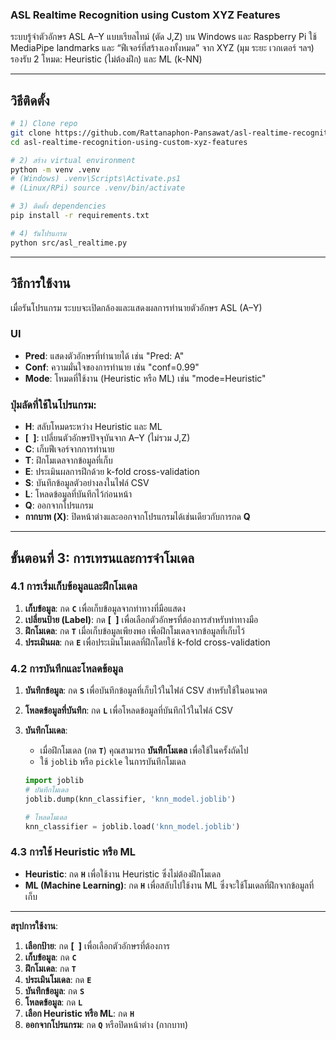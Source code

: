 ### ASL Realtime Recognition using Custom XYZ Features

ระบบรู้จำตัวอักษร ASL A–Y แบบเรียลไทม์ (ตัด J,Z) บน Windows และ Raspberry Pi
ใช้ MediaPipe landmarks และ “ฟีเจอร์ที่สร้างเองทั้งหมด” จาก XYZ (มุม ระยะ เวกเตอร์ ฯลฯ)
รองรับ 2 โหมด: Heuristic (ไม่ต้องฝึก) และ ML (k-NN)

---

## วิธีติดตั้ง

```bash
# 1) Clone repo
git clone https://github.com/Rattanaphon-Pansawat/asl-realtime-recognition-using-custom-xyz-features.git
cd asl-realtime-recognition-using-custom-xyz-features

# 2) สร้าง virtual environment
python -m venv .venv
# (Windows) .venv\Scripts\Activate.ps1
# (Linux/RPi) source .venv/bin/activate

# 3) ติดตั้ง dependencies
pip install -r requirements.txt

# 4) รันโปรแกรม
python src/asl_realtime.py
```

---

## วิธีการใช้งาน

เมื่อรันโปรแกรม ระบบจะเปิดกล้องและแสดงผลการทำนายตัวอักษร ASL (A–Y)

### UI

* **Pred**: แสดงตัวอักษรที่ทำนายได้ เช่น "Pred: A"
* **Conf**: ความมั่นใจของการทำนาย เช่น "conf=0.99"
* **Mode**: โหมดที่ใช้งาน (Heuristic หรือ ML) เช่น "mode=Heuristic"

### ปุ่มลัดที่ใช้ในโปรแกรม:

* **H**: สลับโหมดระหว่าง Heuristic และ ML
* **\[` `]**: เปลี่ยนตัวอักษรปัจจุบันจาก A–Y (ไม่รวม J,Z)
* **C**: เก็บฟีเจอร์จากการทำนาย
* **T**: ฝึกโมเดลจากข้อมูลที่เก็บ
* **E**: ประเมินผลการฝึกด้วย k-fold cross-validation
* **S**: บันทึกข้อมูลตัวอย่างลงในไฟล์ CSV
* **L**: โหลดข้อมูลที่บันทึกไว้ก่อนหน้า
* **Q**: ออกจากโปรแกรม
* **กากบาท (X)**: ปิดหน้าต่างและออกจากโปรแกรมได้เช่นเดียวกับการกด **Q**

---

## ขั้นตอนที่ 3: การเทรนและการจำโมเดล

### 4.1 การเริ่มเก็บข้อมูลและฝึกโมเดล

1. **เก็บข้อมูล**: กด **`C`** เพื่อเก็บข้อมูลจากท่าทางที่มือแสดง
2. **เปลี่ยนป้าย (Label)**: กด **\[` `]** เพื่อเลือกตัวอักษรที่ต้องการสำหรับท่าทางมือ
3. **ฝึกโมเดล**: กด **`T`** เมื่อเก็บข้อมูลเพียงพอ เพื่อฝึกโมเดลจากข้อมูลที่เก็บไว้
4. **ประเมินผล**: กด **`E`** เพื่อประเมินโมเดลที่ฝึกโดยใช้ k-fold cross-validation

### 4.2 การบันทึกและโหลดข้อมูล

1. **บันทึกข้อมูล**: กด **`S`** เพื่อบันทึกข้อมูลที่เก็บไว้ในไฟล์ CSV สำหรับใช้ในอนาคต
2. **โหลดข้อมูลที่บันทึก**: กด **`L`** เพื่อโหลดข้อมูลที่บันทึกไว้ในไฟล์ CSV
3. **บันทึกโมเดล**:

   * เมื่อฝึกโมเดล (กด **`T`**) คุณสามารถ **บันทึกโมเดล** เพื่อใช้ในครั้งถัดไป
   * ใช้ `joblib` หรือ `pickle` ในการบันทึกโมเดล

   ```python
   import joblib
   # บันทึกโมเดล
   joblib.dump(knn_classifier, 'knn_model.joblib')

   # โหลดโมเดล
   knn_classifier = joblib.load('knn_model.joblib')
   ```

### 4.3 การใช้ Heuristic หรือ ML

* **Heuristic**: กด **`H`** เพื่อใช้งาน Heuristic ซึ่งไม่ต้องฝึกโมเดล
* **ML (Machine Learning)**: กด **`H`** เพื่อสลับไปใช้งาน ML ซึ่งจะใช้โมเดลที่ฝึกจากข้อมูลที่เก็บ

---

**สรุปการใช้งาน**:

1. **เลือกป้าย**: กด **\[` `]** เพื่อเลือกตัวอักษรที่ต้องการ
2. **เก็บข้อมูล**: กด **`C`**
3. **ฝึกโมเดล**: กด **`T`**
4. **ประเมินโมเดล**: กด **`E`**
5. **บันทึกข้อมูล**: กด **`S`**
6. **โหลดข้อมูล**: กด **`L`**
7. **เลือก Heuristic หรือ ML**: กด **`H`**
8. **ออกจากโปรแกรม**: กด **`Q`** หรือปิดหน้าต่าง (กากบาท)

